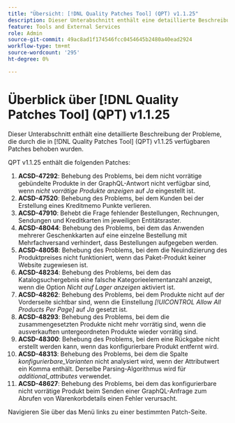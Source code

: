 ```yaml
---
title: "Übersicht: [!DNL Quality Patches Tool] (QPT) v1.1.25"
description: Dieser Unterabschnitt enthält eine detaillierte Beschreibung der Probleme, die durch die in [!DNL Quality Patches Tool]  (QPT) v1.1.25 verfügbaren Patches behoben wurden.
feature: Tools and External Services
role: Admin
source-git-commit: 49ac8ad1f174546fcc0454645b2480a40ead2924
workflow-type: tm+mt
source-wordcount: '295'
ht-degree: 0%

---
```


# Überblick über [!DNL Quality Patches Tool] (QPT) v1.1.25

Dieser Unterabschnitt enthält eine detaillierte Beschreibung der Probleme, die durch die in [!DNL Quality Patches Tool] (QPT) v1.1.25 verfügbaren Patches behoben wurden.

QPT v1.1.25 enthält die folgenden Patches:

1. **ACSD-47292**: Behebung des Problems, bei dem nicht vorrätige gebündelte Produkte in der GraphQL-Antwort nicht verfügbar sind, wenn *nicht vorrätige Produkte anzeigen* auf *Ja* eingestellt ist.
1. **ACSD-47520**: Behebung des Problems, bei dem Kunden bei der Erstellung eines Kreditmemo Punkte verlieren.
1. **ACSD-47910**: Behebt die Frage fehlender Bestellungen, Rechnungen, Sendungen und Kreditkarten im jeweiligen Entitätsraster.
1. **ACSD-48044**: Behebung des Problems, bei dem das Anwenden mehrerer Geschenkkarten auf eine einzelne Bestellung mit Mehrfachversand verhindert, dass Bestellungen aufgegeben werden.
1. **ACSD-48058**: Behebung des Problems, bei dem die Neuindizierung des Produktpreises nicht funktioniert, wenn das Paket-Produkt keiner Website zugewiesen ist.
1. **ACSD-48234**: Behebung des Problems, bei dem das Katalogsuchergebnis eine falsche Kategorieelementanzahl anzeigt, wenn die Option *Nicht auf Lager anzeigen* aktiviert ist.
1. **ACSD-48262**: Behebung des Problems, bei dem Produkte nicht auf der Vorderseite sichtbar sind, wenn die Einstellung *[!UICONTROL Allow All Products Per Page]* auf *Ja* gesetzt ist.
1. **ACSD-48293**: Behebung des Problems, bei dem die zusammengesetzten Produkte nicht mehr vorrätig sind, wenn die ausverkauften untergeordneten Produkte wieder vorrätig sind.
1. **ACSD-48300**: Behebung des Problems, bei dem eine Rückgabe nicht erstellt werden kann, wenn das konfigurierbare Produkt entfernt wird.
1. **ACSD-48313**: Behebung des Problems, bei dem die Spalte *konfigurierbare_Varianten* nicht analysiert wird, wenn der Attributwert ein Komma enthält. Derselbe Parsing-Algorithmus wird für *additional_attributes* verwendet.
1. **ACSD-48627**: Behebung des Problems, bei dem das konfigurierbare nicht vorrätige Produkt beim Senden einer GraphQL-Anfrage zum Abrufen von Warenkorbdetails einen Fehler verursacht.

Navigieren Sie über das Menü links zu einer bestimmten Patch-Seite.
